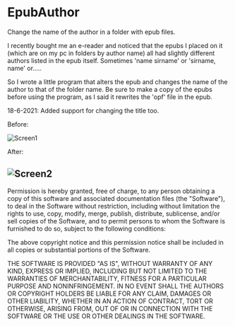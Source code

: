 # EpubAuthor
Change the name of the author in a folder with epub files.

I recently bought me an e-reader and noticed that the epubs I placed on it (which are on my pc in folders by author name) all had slightly different authors listed in the epub itself.
Sometimes 'name sirname' or 'sirname, name' or.....

So I wrote a little program that alters the epub and changes the name of the author to that of the folder name.
Be sure  to make a copy of the epubs before using the program, as I said it rewrites the 'opf' file in the epub.

18-6-2021:
Added support for changing the title too.

Before:

![Screen1](https://user-images.githubusercontent.com/42140069/120082074-3c6e1300-c0c1-11eb-9000-3780462c7d35.png)

After:

![Screen2](https://user-images.githubusercontent.com/42140069/120082081-442db780-c0c1-11eb-805d-6436a9c58541.png)
---------------------------------------------------------

Permission is hereby granted, free of charge, to any person obtaining a copy of this software and associated documentation files (the "Software"), to deal in the Software without restriction, including without limitation the rights to use, copy, modify, merge, publish, distribute, sublicense, and/or sell copies of the Software, and to permit persons to whom the Software is furnished to do so, subject to the following conditions:

The above copyright notice and this permission notice shall be included in all copies or substantial portions of the Software.

THE SOFTWARE IS PROVIDED "AS IS", WITHOUT WARRANTY OF ANY KIND, EXPRESS OR IMPLIED, INCLUDING BUT NOT LIMITED TO THE WARRANTIES OF MERCHANTABILITY, FITNESS FOR A PARTICULAR PURPOSE AND NONINFRINGEMENT. IN NO EVENT SHALL THE AUTHORS OR COPYRIGHT HOLDERS BE LIABLE FOR ANY CLAIM, DAMAGES OR OTHER LIABILITY, WHETHER IN AN ACTION OF CONTRACT, TORT OR OTHERWISE, ARISING FROM, OUT OF OR IN CONNECTION WITH THE SOFTWARE OR THE USE OR OTHER DEALINGS IN THE SOFTWARE.
